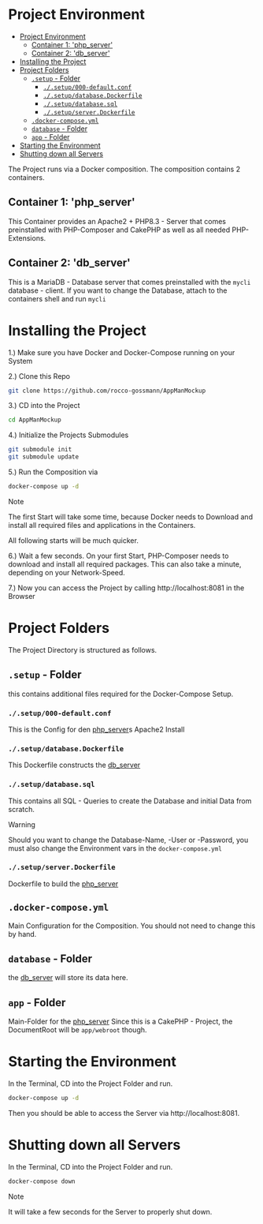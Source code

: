 # Project Environment

<!--toc:start-->
- [Project Environment](#project-environment)
  - [Container 1: 'php_server'](#container-1-phpserver)
  - [Container 2: 'db_server'](#container-2-dbserver)
- [Installing the Project](#installing-the-project)
- [Project Folders](#project-folders)
  - [`.setup` - Folder](#setup-folder)
    - [`./.setup/000-default.conf`](#setup000-defaultconf)
    - [`./.setup/database.Dockerfile`](#setupdatabasedockerfile)
    - [`./.setup/database.sql`](#setupdatabasesql)
    - [`./.setup/server.Dockerfile`](#setupserverdockerfile)
  - [`.docker-compose.yml`](#docker-composeyml)
  - [`database` - Folder](#database-folder)
  - [`app` - Folder](#app-folder)
- [Starting the Environment](#starting-the-environment)
- [Shutting down all Servers](#shutting-down-all-servers)
<!--toc:end-->


The Project runs via a Docker composition.
The composition contains 2 containers.

## Container 1: 'php_server'

This Container provides an Apache2 + PHP8.3 - Server that comes preinstalled 
with PHP-Composer and CakePHP as well as all needed PHP-Extensions.


## Container 2: 'db_server'

This is a MariaDB - Database server that comes preinstalled with the 
`mycli` database - client. If you want to change the Database, attach to the containers shell and run `mycli`

# Installing the Project

1.) Make sure you have Docker and Docker-Compose running on your System

2.) Clone this Repo
```bash
git clone https://github.com/rocco-gossmann/AppManMockup
```

3.) CD into the Project
```bash
cd AppManMockup
```

4.) Initialize the Projects Submodules
```bash
git submodule init
git submodule update
```

5.) Run the Composition via
```bash
docker-compose up -d
```
> [!note]  
> The first Start will take some time, because Docker needs to Download and
> install all required files and applications in the Containers.
>
> All following starts will be much quicker.

6.) Wait a few seconds.
On your first Start, PHP-Composer needs to download and install all required packages.
This can also take a minute, depending on your Network-Speed.

7.) Now you can access the Project by calling http://localhost:8081 in the Browser


# Project Folders

The Project Directory is structured as follows.

## `.setup` - Folder
this contains additional files required for the Docker-Compose Setup.

### `./.setup/000-default.conf` 
This is the Config for den [php_server](#container-1-php_server)s Apache2 Install

### `./.setup/database.Dockerfile`
This Dockerfile constructs the [db_server](#container-2-db_server)

### `./.setup/database.sql`
This contains all SQL - Queries to create the Database and initial Data from scratch.
> [!warning]  
> Should you want to change the Database-Name, -User or -Password,
> you must also change the Environment vars in the `docker-compose.yml` 

### `./.setup/server.Dockerfile`
Dockerfile to build the [php_server](#container-1-php_server)

## `.docker-compose.yml`
Main Configuration for the Composition. You should not need to change this by hand.

## `database` - Folder
the [db_server](#container-2-db_server) will store its data here.

## `app` - Folder
Main-Folder for the [php_server](#container-1-php_server)
Since this is a CakePHP - Project, the DocumentRoot will be `app/webroot` though.


# Starting the Environment
In the Terminal, CD into the Project Folder and run.
```bash
docker-compose up -d
```
Then you should be able to access the Server via http://localhost:8081.


# Shutting down all Servers
In the Terminal, CD into the Project Folder and run.
```bash
docker-compose down 
```
> [!Note]  
> It will take a few seconds for the Server to properly shut down.

